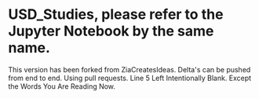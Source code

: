 # USD_Studies, please refer to the Jupyter Notebook by the same name.
This version has been forked from ZiaCreatesIdeas.
Delta's can be pushed from end to end. 
Using pull requests.
Line 5 Left Intentionally Blank. Except the Words You Are Reading Now.
